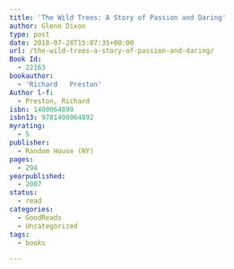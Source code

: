 ```yaml
---
title: 'The Wild Trees: A Story of Passion and Daring'
author: Glenn Dixon
type: post
date: 2018-07-28T15:07:35+00:00
url: /the-wild-trees-a-story-of-passion-and-daring/
Book Id:
  - 22163
bookauthor:
  - 'Richard   Preston'
Author l-f:
  - Preston, Richard
isbn: 1400064899
isbn13: 9781400064892
myrating:
  - 5
publisher:
  - Random House (NY)
pages:
  - 294
yearpublished:
  - 2007
status:
  - read
categories:
  - GoodReads
  - Uncategorized
tags:
  - books

---
```


